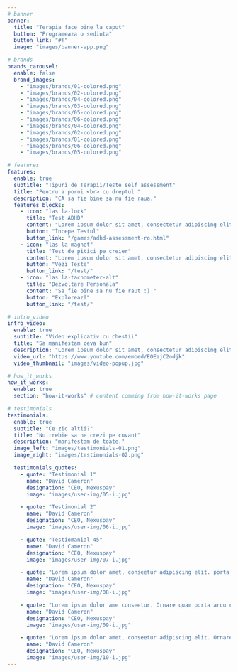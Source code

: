 ```yaml
---
# banner
banner:
  title: "Terapia face bine la caput"
  button: "Programeaza o sedinta"
  button_link: "#!"
  image: "images/banner-app.png"

# brands
brands_carousel:
  enable: false
  brand_images:
    - "images/brands/01-colored.png"
    - "images/brands/02-colored.png"
    - "images/brands/04-colored.png"
    - "images/brands/03-colored.png"
    - "images/brands/05-colored.png"
    - "images/brands/06-colored.png"
    - "images/brands/04-colored.png"
    - "images/brands/02-colored.png"
    - "images/brands/01-colored.png"
    - "images/brands/06-colored.png"
    - "images/brands/05-colored.png"

# features
features:
  enable: true
  subtitle: "Tipuri de Terapii/Teste self assessment"
  title: "Pentru a porni <br> cu dreptul "
  description: "CA sa fie bine sa nu fie raua."
  features_blocks:
    - icon: "las la-lock"
      title: "Test ADHD"
      content: "Lorem ipsum dolor sit amet, consectetur adipiscing elit. Neque enim id diam ornare volutpat in sagitis, aliquet. Arcu cursus"
      button: "Începe Testul"
      button_link: "/games/adhd-assessment-ro.html"
    - icon: "las la-magnet"
      title: "Test de pitici pe creier"
      content: "Lorem ipsum dolor sit amet, consectetur adipiscing elit. Neque enim id diam ornare volutpat in sagitis, aliquet. Arcu cursus"
      button: "Vezi Teste"
      button_link: "/test/"
    - icon: "las la-tachometer-alt"
      title: "Dezvoltare Personala"
      content: "Sa fie bine sa nu fie raut :) "
      button: "Explorează"
      button_link: "/test/"

# intro_video
intro_video:
  enable: true
  subtitle: "Video explicativ cu chestii"
  title: "Sa manifestam ceva bun"
  description: "Lorem ipsum dolor sit amet, consectetur adipiscing elit. Morbi egestas <br> Werat viverra id et aliquet. vulputate egestas sollicitudin."
  video_url: "https://www.youtube.com/embed/EOEajC2ndjk"
  video_thumbnail: "images/video-popup.jpg"

# how_it_works
how_it_works:
  enable: true
  section: "how-it-works" # content comming from how-it-works page

# testimonials
testimonials:
  enable: true
  subtitle: "Ce zic altii?"
  title: "Nu trebie sa ne crezi pe cuvant"
  description: "manifestam de toate."
  image_left: "images/testimonials-01.png"
  image_right: "images/testimonials-02.png"

  testimonials_quotes:
    - quote: "Testimonial 1"
      name: "David Cameron"
      designation: "CEO, Nexuspay"
      image: "images/user-img/05-i.jpg"

    - quote: "Testimonial 2"
      name: "David Cameron"
      designation: "CEO, Nexuspay"
      image: "images/user-img/06-i.jpg"

    - quote: "Testiomanial 45"
      name: "David Cameron"
      designation: "CEO, Nexuspay"
      image: "images/user-img/07-i.jpg"

    - quote: "Lorem ipsum dolor amet, conseetur adipiscing elit. porta arcu congue felis volutpat. Vitae lectudbfs pellentesque vitae dolor faucibus"
      name: "David Cameron"
      designation: "CEO, Nexuspay"
      image: "images/user-img/08-i.jpg"

    - quote: "Lorem ipsum dolor ame conseetur. Ornare quam porta arcu congue felis volutpat. Vitae lectudbfs pellentesque vitae dolor faucibus"
      name: "David Cameron"
      designation: "CEO, Nexuspay"
      image: "images/user-img/09-i.jpg"

    - quote: "Lorem ipsum dolor amet, conseetur adipiscing elit. Ornare quam porta arcu congue lectudbfs pellentesque vitae dolor faucibus"
      name: "David Cameron"
      designation: "CEO, Nexuspay"
      image: "images/user-img/10-i.jpg"
---
```

